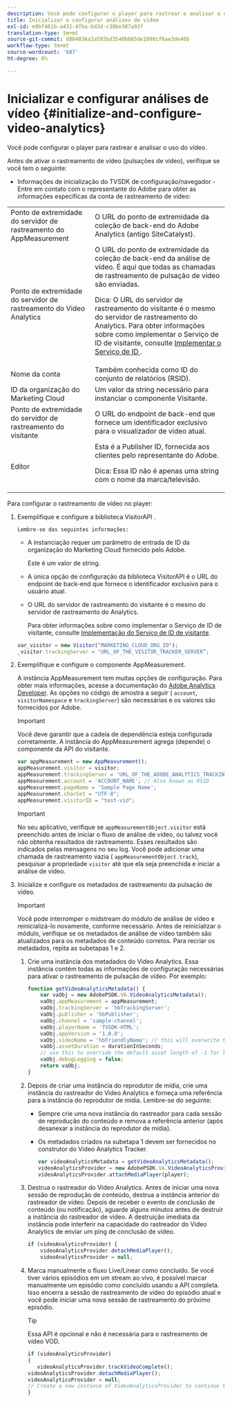 ```yaml
---
description: Você pode configurar o player para rastrear e analisar o uso do vídeo.
title: Inicializar e configurar análises de vídeo
exl-id: e0bf461b-a431-4fba-bd3d-c38be307a92f
translation-type: tm+mt
source-git-commit: d884836a2a585bd3540b085de1098cf6ae3de46b
workflow-type: tm+mt
source-wordcount: '687'
ht-degree: 0%

---
```


# Inicializar e configurar análises de vídeo {#initialize-and-configure-video-analytics}

Você pode configurar o player para rastrear e analisar o uso do vídeo.

Antes de ativar o rastreamento de vídeo (pulsações de vídeo), verifique se você tem o seguinte:

* Informações de inicialização do TVSDK de configuração/navegador - Entre em contato com o representante do Adobe para obter as informações específicas da conta de rastreamento de vídeo:

<table id="table_3565328ABBEE4605A92EAE1ADE5D6F84">
 <tbody>
  <tr>
   <td colname="col1"> Ponto de extremidade do servidor de rastreamento do AppMeasurement </td>
   <td colname="col2"> O URL do ponto de extremidade da coleção de back-end do Adobe Analytics (antigo SiteCatalyst). </td>
  </tr>
  <tr>
   <td colname="col1"> Ponto de extremidade do servidor de rastreamento do Video Analytics </td>
   <td colname="col2"> O URL do ponto de extremidade da coleção de back-end da análise de vídeo. É aqui que todas as chamadas de rastreamento de pulsação de vídeo são enviadas. <p>Dica:  O URL do servidor de rastreamento do visitante é o mesmo do servidor de rastreamento do Analytics. Para obter informações sobre como implementar o Serviço de ID de visitante, consulte <a href="https://marketing.adobe.com/resources/help/en_US/mcvid/mcvid-setup-target.html" format="html" scope="external"> Implementar o Serviço de ID </a>. </p> </td>
  </tr>
  <tr>
   <td colname="col1"> Nome da conta </td>
   <td colname="col2"> Também conhecida como ID do conjunto de relatórios (RSID). </td>
  </tr>
  <tr>
   <td colname="col1"> ID da organização do Marketing Cloud </td>
   <td colname="col2"> Um valor da string necessário para instanciar o componente Visitante. </td>
  </tr>
  <tr>
   <td colname="col1"> Ponto de extremidade do servidor de rastreamento do visitante </td>
   <td colname="col2"> O URL do endpoint de back-end que fornece um identificador exclusivo para o visualizador de vídeo atual. </td>
  </tr>
  <tr>
   <td colname="col1"> Editor </td>
   <td colname="col2"> Esta é a Publisher ID, fornecida aos clientes pelo representante do Adobe. <p>Dica:  Essa ID não é apenas uma string com o nome da marca/televisão. </p> </td>
  </tr>
 </tbody>
</table>

Para configurar o rastreamento de vídeo no player:

1. Exemplifique e configure a biblioteca VisitorAPI .

       Lembre-se das seguintes informações:
   
   * A instanciação requer um parâmetro de entrada de ID da organização do Marketing Cloud fornecido pelo Adobe.

      Este é um valor de string.
   * A única opção de configuração da biblioteca VisitorAPI é o URL do endpoint de back-end que fornece o identificador exclusivo para o usuário atual.
   * O URL do servidor de rastreamento do visitante é o mesmo do servidor de rastreamento do Analytics.

      Para obter informações sobre como implementar o Serviço de ID de visitante, consulte [Implementação do Serviço de ID de visitante](https://marketing.adobe.com/resources/help/en_US/mcvid/mcvid-setup-target.html).

   ```js
   var_visitor = new Visitor("MARKETING_CLOUD_ORG_ID");
   _visitor.trackingServer = "URL_OF_THE_VISITOR_TRACKER_SERVER”;
   ```

2. Exemplifique e configure o componente AppMeasurement.

   A instância AppMeasurement tem muitas opções de configuração. Para obter mais informações, acesse a documentação do [Adobe Analytics Developer](https://microsite.omniture.com/t2/help/en_US/reference/#Developer). As opções no código de amostra a seguir ( `account`, `visitorNamespace` e `trackingServer`) são necessárias e os valores são fornecidos por Adobe.

   >[!IMPORTANT]
   >
   >Você deve garantir que a cadeia de dependência esteja configurada corretamente. A instância do AppMeasurement agrega (depende) o componente da API do visitante.

   ```js
   var appMeasurement = new AppMeasurement();
   appMeasurement.visitor = visitor;
   appMeasurement.trackingServer = 'URL_OF_THE_ADOBE_ANALYTICS_TRACKING_SERVER';
   appMeasurement.account = 'ACCOUNT_NAME'; // Also known as RSID
   appMeasurement.pageName = 'Sample Page Name';
   appMeasurement.charSet = "UTF-8";
   appMeasurement.visitorID = "test-vid";
   ```

   >[!IMPORTANT]
   >
   >No seu aplicativo, verifique se `appMeasurementObject.visitor` está preenchido antes de iniciar o fluxo de análise de vídeo, ou talvez você não obtenha resultados de rastreamento. Esses resultados são indicados pelas mensagens no seu log. Você pode adicionar uma chamada de rastreamento vazia ( `appMeasurementObject.track`), pesquisar a propriedade `visitor` até que ela seja preenchida e iniciar a análise de vídeo.

3. Inicialize e configure os metadados de rastreamento da pulsação de vídeo.

   >[!IMPORTANT]
   >
   >Você pode interromper o midstream do módulo de análise de vídeo e reinicializá-lo novamente, conforme necessário. Antes de reinicializar o módulo, verifique se os metadados de análise de vídeo também são atualizados para os metadados de conteúdo corretos. Para recriar os metadados, repita as subetapas 1 e 2.

   1. Crie uma instância dos metadados do Video Analytics.
Essa instância contém todas as informações de configuração necessárias para ativar o rastreamento de pulsação de vídeo. Por exemplo:

      ```js
      function getVideoAnalyticsMetadata() {
          var vaObj = new AdobePSDK.VA.VideoAnalyticsMetadata();
          vaObj.appMeasurement = appMeasurement;
          vaObj.trackingServer = 'hbTrackingServer';
          vaObj.publisher = 'hbPublisher';
          vaObj.channel = 'sample-channel';
          vaObj.playerName = 'TVSDK-HTML';
          vaObj.appVersion = '1.0.0';
          vaObj.videoName = 'hbFriendlyName'; // this will overwrite the ContextData variable a.media.friendlyName
          vaObj.assetDuration = durationInSeconds;
          // use this to override the default asset length of -1 for live streams
          vaObj.debugLogging = false;
          return vaObj;
      }
      ```

   2. Depois de criar uma instância do reprodutor de mídia, crie uma instância do rastreador do Video Analytics e forneça uma referência para a instância do reprodutor de mídia.
Lembre-se do seguinte:

      * Sempre crie uma nova instância do rastreador para cada sessão de reprodução do conteúdo e remova a referência anterior (após desanexar a instância do reprodutor de mídia).
      * Os metadados criados na subetapa 1 devem ser fornecidos no construtor do Video Analytics Tracker.

         ```js
         var videoAnalyticsMetadata = getVideoAnalyticsMetadata();
         videoAnalyticsProvider = new AdobePSDK.VA.VideoAnalyticsProvider(videoAnalyticsMetadata);
         videoAnalyticsProvider.attachMediaPlayer(player);
         ```
   3. Destrua o rastreador do Video Analytics.
Antes de iniciar uma nova sessão de reprodução de conteúdo, destrua a instância anterior do rastreador de vídeo. Depois de receber o evento de conclusão de conteúdo (ou notificação), aguarde alguns minutos antes de destruir a instância do rastreador de vídeo. A destruição imediata da instância pode interferir na capacidade do rastreador do Video Analytics de enviar um ping de conclusão de vídeo.

      ```js
      if (videoAnalyticsProvider) {
          videoAnalyticsProvider.detachMediaPlayer();
          videoAnalyticsProvider = null;
      ```

   4. Marca manualmente o fluxo Live/Linear como concluído.
Se você tiver vários episódios em um stream ao vivo, é possível marcar manualmente um episódio como concluído usando a API completa. Isso encerra a sessão de rastreamento de vídeo do episódio atual e você pode iniciar uma nova sessão de rastreamento do próximo episódio.
      >[!TIP]
      >
      >Essa API é opcional e não é necessária para o rastreamento de vídeo VOD.

      ```js
      if (videoAnalyticsProvider)
      {
         videoAnalyticsProvider.trackVideoComplete();
      videoAnalyticsProvider.detachMediaPlayer();
      videoAnalyticsProvider = null;
      // Create a new instance of VideoAnalyticsProvider to continue tracking.
      }
      ```
